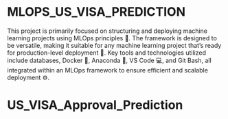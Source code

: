 # MLOPS_US_VISA_PREDICTION
 This project is primarily focused on structuring and deploying machine learning projects using MLOps principles 🚀. The framework is designed to be versatile, making it suitable for any machine learning project that’s ready for production-level deployment 🎯. Key tools and technologies utilized include databases, Docker 🐳, Anaconda 🐍, VS Code 💻, and Git Bash, all integrated within an MLOps framework to ensure efficient and scalable deployment ⚙️.

# US_VISA_Approval_Prediction
